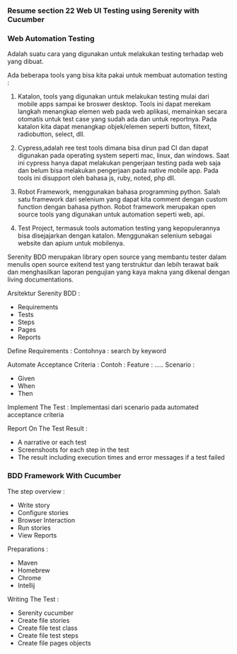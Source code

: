 ### Resume section 22 Web UI Testing using Serenity with Cucumber

### Web Automation Testing
Adalah suatu cara yang digunakan untuk melakukan testing terhadap web yang dibuat.

Ada beberapa tools yang bisa kita pakai untuk membuat automation testing :
1. Katalon, tools yang digunakan untuk melakukan testing mulai dari mobile apps sampai ke broswer desktop. Tools ini dapat merekam langkah menangkap elemen web pada web aplikasi, memainkan secara otomatis untuk test case yang sudah ada dan untuk reportnya. Pada katalon kita dapat menangkap objek/elemen seperti button, filtext, radiobutton, select, dll.

2. Cypress,adalah ree test tools dimana bisa dirun pad CI dan dapat digunakan pada operating system seperti mac, linux, dan windows. Saat ini cypress hanya dapat melakukan pengerjaan testing pada web saja dan belum bisa melakukan pengerjaan pada native mobile app. Pada tools ini disupport oleh bahasa js, ruby, noted, php dll.

3. Robot Framework, menggunakan bahasa programming python. Salah satu framework dari selenium yang dapat kita comment dengan custom function dengan bahasa python. Robot framework merupakan open source tools yang digunakan untuk automation seperti web, api. 

4. Test Project, termasuk tools automation testing yang kepopulerannya bisa disejajarkan dengan katalon. Menggunakan selenium sebagai website dan apium untuk mobilenya.

Serenity BDD merupakan library open source yang membantu tester dalam menulis open source exitend test yang terstruktur dan lebih terawat baik dan menghasilkan laporan pengujian yang kaya makna yang dikenal dengan living documentations.

Arsitektur Serenity BDD :
- Requirements
- Tests
- Steps
- Pages
- Reports

Define Requirements :
Contohnya : search by keyword

Automate Acceptance Criteria :
Contoh : 
Feature : .....
Scenario :
  - Given
  - When
  - Then
  
Implement The Test :
Implementasi dari scenario pada automated acceptance criteria

Report On The Test Result :
- A narrative or each test
- Screenshoots for each step in the test
- The result including execution times and error messages if a test failed 

### BDD Framework With Cucumber

The step overview :
- Write story
- Configure stories
- Browser Interaction
- Run stories
- View Reports

Preparations :
- Maven
- Homebrew
- Chrome
- Intellij

Writing The Test :
- Serenity cucumber
- Create file stories
- Create file test class
- Create file test steps
- Create file pages objects


